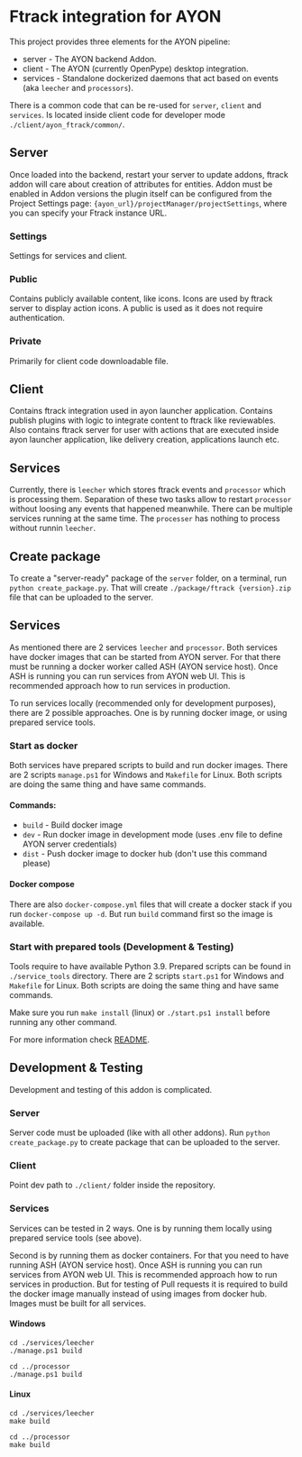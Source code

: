 # Ftrack integration for AYON

This project provides three elements for the AYON pipeline:
 * server - The AYON backend Addon.
 * client - The AYON (currently OpenPype) desktop integration.
 * services - Standalone dockerized daemons that act based on events (aka `leecher` and `processors`).

There is a common code that can be re-used for `server`, `client` and `services`. Is located inside client code for developer mode `./client/ayon_ftrack/common/`.

## Server
Once loaded into the backend, restart your server to update addons, ftrack addon will care about creation of attributes for entities. Addon must be enabled in Addon versions the plugin itself can be configured from the Project Settings page: `{ayon_url}/projectManager/projectSettings`, where you can specify your Ftrack instance URL.

### Settings
Settings for services and client.

### Public
Contains publicly available content, like icons. Icons are used by ftrack server to display action icons. A public is used as it does not require authentication.

### Private
Primarily for client code downloadable file.

## Client
Contains ftrack integration used in ayon launcher application. Contains publish plugins with logic to integrate content to ftrack like reviewables. Also contains ftrack server for user with actions that are executed inside ayon launcher application, like delivery creation, applications launch etc.

## Services
Currently, there is `leecher` which stores ftrack events and `processor` which is processing them. Separation of these two tasks allow to restart `processor` without loosing any events that happened meanwhile. There can be multiple services running at the same time. The `processer` has nothing to process without runnin `leecher`.

## Create package
To create a "server-ready" package of the `server` folder, on a terminal, run `python create_package.py`. That will create `./package/ftrack {version}.zip` file that can be uploaded to the server.

## Services
As mentioned there are 2 services `leecher` and `processor`. Both services have docker images that can be started from AYON server. For that there must be running a docker worker called ASH (AYON service host). Once ASH is running you can run services from AYON web UI. This is recommended approach how to run services in production.

To run services locally (recommended only for development purposes), there are 2 possible approaches. One is by running docker image, or using prepared service tools.

### Start as docker
Both services have prepared scripts to build and run docker images. There are 2 scripts `manage.ps1` for Windows and `Makefile` for Linux. Both scripts are doing the same thing and have same commands.

#### Commands:
- `build` - Build docker image
- `dev` - Run docker image in development mode (uses .env file to define AYON server credentials)
- `dist` - Push docker image to docker hub (don't use this command please)

#### Docker compose
There are also `docker-compose.yml` files that will create a docker stack if you run `docker-compose up -d`. But run `build` command first so the image is available. 

### Start with prepared tools (Development & Testing)
Tools require to have available Python 3.9. Prepared scripts can be found in `./service_tools` directory. There are 2 scripts `start.ps1` for Windows and `Makefile` for Linux. Both scripts are doing the same thing and have same commands.

Make sure you run `make install` (linux) or `./start.ps1 install` before running any other command.

For more information check [README](service_tools/README.md).

## Development & Testing
Development and testing of this addon is complicated.

### Server
Server code must be uploaded (like with all other addons). Run `python create_package.py` to create package that can be uploaded to the server.

### Client
Point dev path to `./client/` folder inside the repository.

### Services
Services can be tested in 2 ways. One is by running them locally using prepared service tools (see above).

Second is by running them as docker containers. For that you need to have running ASH (AYON service host). Once ASH is running you can run services from AYON web UI. This is recommended approach how to run services in production. But for testing of Pull requests it is required to build the docker image manually instead of using images from docker hub.
Images must be built for all services.

#### Windows
```shell
cd ./services/leecher
./manage.ps1 build

cd ../processor
./manage.ps1 build
```

#### Linux
```shell
cd ./services/leecher
make build

cd ../processor
make build
```
